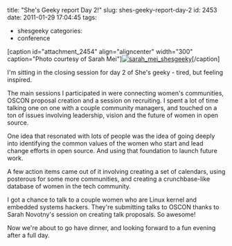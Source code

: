 title: "She's Geeky report Day 2!"
slug: shes-geeky-report-day-2
id: 2453
date: 2011-01-29 17:04:45
tags: 
- shesgeeky
categories: 
- conference

[caption id="attachment_2454" align="aligncenter" width="300" caption="Photo courtesy of Sarah Mei"][![](http://www.chesnok.com/daily/wp-content/uploads/2011/01/sarah_mei_shesgeeky-300x224.jpg "sarah_mei_shesgeeky")](https://joindiaspora.com/p/110337)[/caption]

I'm sitting in the closing session for day 2 of She's geeky - tired, but feeling inspired.

The main sessions I participated in were connecting women's communities, OSCON proposal creation and a session on recruiting. I spent a lot of time talking one on one with a couple community managers, and touched on a ton of issues involving leadership, vision and the future of women in open source.

One idea that resonated with lots of people was the idea of going deeply into identifying the common values of the women who start and lead change efforts in open source.  And using that foundation to launch future work.

A few action items came out of it involving creating a set of calendars, using posterous for some more communities, and creating a crunchbase-like database of women in the tech community. 

I got a chance to talk to a couple women who are Linux kernel and embedded systems hackers. They're submitting talks to OSCON thanks to Sarah Novotny's session on creating talk proposals.  So awesome!

Now we're about to go have dinner, and looking forward to a fun evening after a full day.
